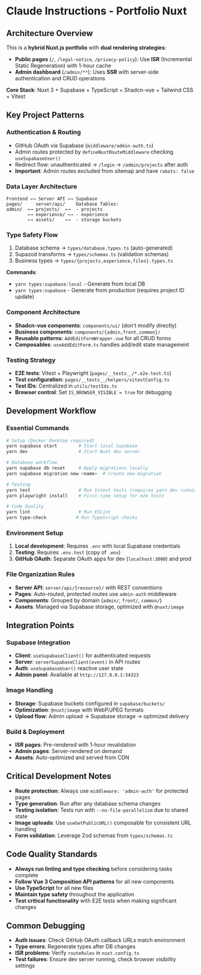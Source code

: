 # Claude Instructions - Portfolio Nuxt

## Architecture Overview

This is a **hybrid Nuxt.js portfolio** with **dual rendering strategies**:

- **Public pages** (`/`, `/legal-notice`, `/privacy-policy`): Use **ISR** (Incremental Static Regeneration) with 1-hour cache
- **Admin dashboard** (`/admin/**`): Uses **SSR** with server-side authentication and CRUD operations

**Core Stack**: Nuxt 3 + Supabase + TypeScript + Shadcn-vue + Tailwind CSS + Vitest

## Key Project Patterns

### Authentication & Routing

- GitHub OAuth via Supabase (`middleware/admin-auth.ts`)
- Admin routes protected by `defineNuxtRouteMiddleware` checking `useSupabaseUser()`
- Redirect flow: unauthenticated → `/login` → `/admin/projects` after auth
- **Important**: Admin routes excluded from sitemap and have `robots: false`

### Data Layer Architecture

```
Frontend ←→ Server API ←→ Supabase
pages/     server/api/    Database Tables:
admin/  ←→ projects/  ←→  - projects
        ←→ experience/ ←→ - experience  
        ←→ assets/    ←→  - storage buckets
```

### Type Safety Flow

1. Database schema → `types/database.types.ts` (auto-generated)
2. Supazod transforms → `types/schemas.ts` (validation schemas)
3. Business types → `types/{projects,experience,files}.types.ts`

**Commands**:

- `yarn types:supabase:local` - Generate from local DB
- `yarn types:supabase` - Generate from production (requires project ID update)

### Component Architecture

- **Shadcn-vue components**: `components/ui/` (don't modify directly)
- **Business components**: `components/{admin,front,common}/`
- **Reusable patterns**: `AddEditFormWrapper.vue` for all CRUD forms
- **Composables**: `useAddEditForm.ts` handles add/edit state management

### Testing Strategy

- **E2E tests**: Vitest + Playwright (`pages/__tests__/*.e2e.test.ts`)
- **Test configuration**: `pages/__tests__/helpers/vitestConfig.ts`
- **Test IDs**: Centralized in `utils/testIds.ts`
- **Browser control**: Set `IS_BROWSER_VISIBLE = true` for debugging

## Development Workflow

### Essential Commands

```bash
# Setup (Docker Desktop required)
yarn supabase start        # Start local Supabase
yarn dev                   # Start Nuxt dev server

# Database workflow  
yarn supabase db reset     # Apply migrations locally
yarn supabase migration new <name>  # Create new migration

# Testing
yarn test                  # Run Vitest tests (requires yarn dev running)
yarn playwright install    # First-time setup for e2e tests

# Code Quality
yarn lint                  # Run ESLint
yarn type-check           # Run TypeScript checks
```

### Environment Setup

1. **Local development**: Requires `.env` with local Supabase credentials
2. **Testing**: Requires `.env.test` (copy of `.env`)
3. **GitHub OAuth**: Separate OAuth apps for dev (`localhost:3000`) and prod

### File Organization Rules

- **Server API**: `server/api/{resource}/` with REST conventions
- **Pages**: Auto-routed, protected routes use `admin-auth` middleware  
- **Components**: Grouped by domain (`admin/`, `front/`, `common/`)
- **Assets**: Managed via Supabase storage, optimized with `@nuxt/image`

## Integration Points

### Supabase Integration

- **Client**: `useSupabaseClient()` for authenticated requests
- **Server**: `serverSupabaseClient(event)` in API routes
- **Auth**: `useSupabaseUser()` reactive user state
- **Admin panel**: Available at `http://127.0.0.1:54323`

### Image Handling

- **Storage**: Supabase buckets configured in `supabase/buckets/`
- **Optimization**: `@nuxt/image` with WebP/JPEG formats
- **Upload flow**: Admin upload → Supabase storage → optimized delivery

### Build & Deployment

- **ISR pages**: Pre-rendered with 1-hour revalidation
- **Admin pages**: Server-rendered on demand
- **Assets**: Auto-optimized and served from CDN

## Critical Development Notes

- **Route protection**: Always use `middleware: 'admin-auth'` for protected pages
- **Type generation**: Run after any database schema changes
- **Testing isolation**: Tests run with `--no-file-parallelism` due to shared state
- **Image uploads**: Use `useGetPublicURL()` composable for consistent URL handling
- **Form validation**: Leverage Zod schemas from `types/schemas.ts`

## Code Quality Standards

- **Always run linting and type checking** before considering tasks complete
- **Follow Vue 3 Composition API patterns** for all new components
- **Use TypeScript** for all new files
- **Maintain type safety** throughout the application
- **Test critical functionality** with E2E tests when making significant changes

## Common Debugging

- **Auth issues**: Check GitHub OAuth callback URLs match environment
- **Type errors**: Regenerate types after DB changes
- **ISR problems**: Verify `routeRules` in `nuxt.config.ts`
- **Test failures**: Ensure dev server running, check browser visibility settings
